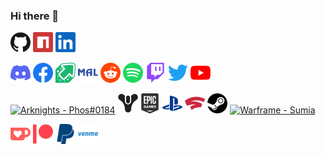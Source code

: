 ### Hi there 👋

<p align="left">
  <a href="https://github.com/peterthehan"><img alt="GitHub" height="32" width="32" src="assets/github.svg"></a>
  <a href="https://www.npmjs.com/~peterthehan"><img alt="npm" height="32" width="32" src="assets/npm.svg"></a>
  <a href="https://www.linkedin.com/in/peterthehan"><img alt="LinkedIn" height="32" width="32" src="assets/linkedin.svg"></a>
</p>

<p align="left">
  <a href="https://discord.gg/WjEFnzC"><img alt="Discord - Miku#0039" title="Discord - Miku#0039" height="32" width="32" src="assets/discord.svg"></a>
  <a href="https://facebook.com/peterthehan"><img alt="Facebook" height="32" width="32" src="assets/facebook.svg"></a>
  <a href="https://imgur.com/user/PeterTheHan"><img alt="Imgur" height="32" width="32" src="assets/imgur.svg"></a>
  <a href="https://myanimelist.net/profile/PeterTheHan"><img alt="MyAnimeList" height="32" width="32" src="assets/myanimelist.svg"></a>
  <a href="https://reddit.com/user/PeterTheHan"><img alt="Reddit" height="32" width="32" src="assets/reddit.svg"></a>
  <a href="https://open.spotify.com/user/2145isvugpczeo2fgz6khel3y"><img alt="Spotify" height="32" width="32" src="assets/spotify.svg"></a>
  <a href="https://twitch.tv/peterthehan"><img alt="Twitch" height="32" width="32" src="assets/twitch.svg"></a>
  <a href="https://twitter.com/PeterTheHan"><img alt="Twitter" height="32" width="32" src="assets/twitter.svg"></a>
  <a href="https://youtube.com/channel/UC5QVwln-tycBa-CoB88a7wA"><img alt="YouTube" height="32" width="32" src="assets/youtube.svg"></a>
</p>

<p align="left">
  <a href="#"><img alt="Arknights - Phos#0184" title="Arknights - Phos#0184" height="32" width="32" src="assets/arknights.svg"></a>
  <a href="#"><img alt="Destiny 2 - Phos" title="Destiny 2 - Phos" height="32" width="32" src="assets/destiny.svg"></a>
  <a href="#"><img alt="Epic Games - PeterTheHan" title="Epic Games - PeterTheHan" height="32" width="32" src="assets/epicgames.svg"></a>
  <a href="#"><img alt="PlayStation - PeterTheHan" title="PlayStation - PeterTheHan" height="32" width="32" src="assets/playstation.svg"></a>
  <a href="https://stadia.com/profile/1536559313706186034"><img alt="Stadia - Phos" height="32" width="32" src="assets/stadia.svg"></a>
  <a href="https://steamcommunity.com/id/peterthehan"><img alt="Steam" height="32" width="32" src="assets/steam.svg"></a>
  <a href="#"><img alt="Warframe - Sumia" title="Warframe - Sumia" height="32" width="32" src="assets/warframe.svg"></a>
</p>

<p align="left">
  <a href="https://ko-fi.com/peterthehan"><img alt="Ko-fi" height="32" width="32" src="assets/kofi.svg"></a>
  <a href="https://patreon.com/peterthehan"><img alt="Patreon" height="32" width="32" src="assets/patreon.svg"></a>
  <a href="https://paypal.me/peterthehan"><img alt="PayPal" height="32" width="32" src="assets/paypal.svg"></a>
  <a href="https://venmo.com/peterthehan"><img alt="Venmo" height="32" width="32" src="assets/venmo.svg"></a>
</p>
